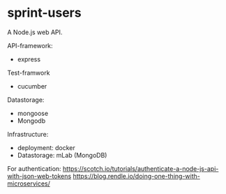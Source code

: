 # sprint-users
A Node.js web API.

API-framework:
- express

Test-framwork
- cucumber

Datastorage:
- mongoose
- Mongodb

Infrastructure:
- deployment: docker
- Datastorage: mLab (MongoDB)


For authentication:
https://scotch.io/tutorials/authenticate-a-node-js-api-with-json-web-tokens
https://blog.rendle.io/doing-one-thing-with-microservices/
